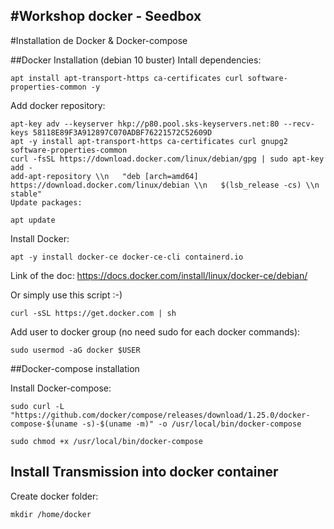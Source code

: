 #Workshop docker - Seedbox
---
#Installation de Docker & Docker-compose

##Docker Installation (debian 10 buster)
Intall dependencies:
```console
apt install apt-transport-https ca-certificates curl software-properties-common -y
```

Add docker repository:
```console
apt-key adv --keyserver hkp://p80.pool.sks-keyservers.net:80 --recv-keys 58118E89F3A912897C070ADBF76221572C52609D
apt -y install apt-transport-https ca-certificates curl gnupg2 software-properties-common
curl -fsSL https://download.docker.com/linux/debian/gpg | sudo apt-key add -
add-apt-repository \\n   "deb [arch=amd64] https://download.docker.com/linux/debian \\n   $(lsb_release -cs) \\n   stable"
Update packages:
```
```console
apt update
```

Install Docker:
```console
apt -y install docker-ce docker-ce-cli containerd.io
```

Link of the doc:
https://docs.docker.com/install/linux/docker-ce/debian/

Or simply use this script :-)
```console
curl -sSL https://get.docker.com | sh
```

Add user to docker group (no need sudo for each docker commands):
```console
sudo usermod -aG docker $USER
```

##Docker-compose installation

Install Docker-compose:
```console
sudo curl -L "https://github.com/docker/compose/releases/download/1.25.0/docker-compose-$(uname -s)-$(uname -m)" -o /usr/local/bin/docker-compose

sudo chmod +x /usr/local/bin/docker-compose
```

## Install Transmission into docker container

Create docker folder:
```console
mkdir /home/docker
```
